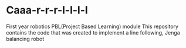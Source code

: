 # Caaa-r-r-r-l-l-l-l
First year robotics PBL(Project Based Learning) module
This repository contains the code that was created to implement a line following, Jenga balancing robot

